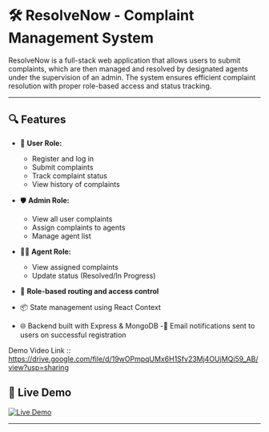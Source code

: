 # 🛠️ ResolveNow - Complaint Management System

ResolveNow is a full-stack web application that allows users to submit complaints, which are then managed and resolved by designated agents under the supervision of an admin. The system ensures efficient complaint resolution with proper role-based access and status tracking.

---

## 🔍 Features

- 👤 **User Role:**
  - Register and log in
  - Submit complaints
  - Track complaint status
  - View history of complaints

- 🛡️ **Admin Role:**
  - View all user complaints
  - Assign complaints to agents
  - Manage agent list

- 🧑‍🔧 **Agent Role:**
  - View assigned complaints
  - Update status (Resolved/In Progress)

- 🔐 **Role-based routing and access control**
- 📦 State management using React Context
- 🌐 Backend built with Express & MongoDB
-📧 Email notifications sent to users on successful registration

Demo Video Link :: https://drive.google.com/file/d/19wOPmpqUMx6H1Sfv23Mj4OUjMQi59_AB/view?usp=sharing
## 🚀 Live Demo
  [![Live Demo](https://img.shields.io/badge/Live-Demo-green)](https://complaint-management-system-five.vercel.app/)


---

